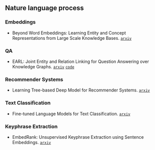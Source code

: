 ## Nature language process

### Embeddings

- Beyond Word Embeddings: Learning Entity and Concept Representations from Large Scale Knowledge Bases. [`arxiv`](https://arxiv.org/abs/1801.00388)

### QA

- EARL: Joint Entity and Relation Linking for Question Answering over Knowledge Graphs. [`arxiv`](https://arxiv.org/abs/1801.03825) [`code`](https://github.com//AskNowQA/EARL)

### Recommender Systems

- Learning Tree-based Deep Model for Recommender Systems. [`arxiv`](https://arxiv.org/abs/1801.02294)

### Text Classification

- Fine-tuned Language Models for Text Classification. [`arxiv`](https://arxiv.org/abs/1801.06146)

### Keyphrase Extraction

- EmbedRank: Unsupervised Keyphrase Extraction using Sentence Embeddings. [`arxiv`](https://arxiv.org/abs/1801.04470)

